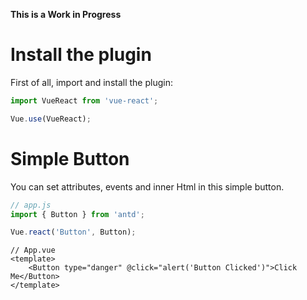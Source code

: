 <!-- Load Assets here ? -->

**This is a Work in Progress**

# Install the plugin

First of all, import and install the plugin:

```javascript
import VueReact from 'vue-react';

Vue.use(VueReact);
```

# Simple Button

You can set attributes, events and inner Html in this simple button.

```javascript
// app.js
import { Button } from 'antd';

Vue.react('Button', Button);
```

```vue
// App.vue
<template>
    <Button type="danger" @click="alert('Button Clicked')">Click Me</Button>
</template>
```

<div id="demo-simple-button"></div>